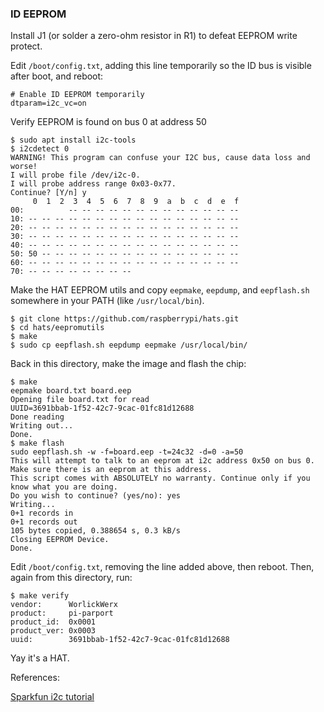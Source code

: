 ### ID EEPROM

Install J1 (or solder a zero-ohm resistor in R1) to defeat EEPROM
write protect.

Edit `/boot/config.txt`, adding this line temporarily so the ID bus is visible
after boot, and reboot:
```
# Enable ID EEPROM temporarily
dtparam=i2c_vc=on
```

Verify EEPROM is found on bus 0 at address 50
```console
$ sudo apt install i2c-tools
$ i2cdetect 0
WARNING! This program can confuse your I2C bus, cause data loss and worse!
I will probe file /dev/i2c-0.
I will probe address range 0x03-0x77.
Continue? [Y/n] y
     0  1  2  3  4  5  6  7  8  9  a  b  c  d  e  f
00:          -- -- -- -- -- -- -- -- -- -- -- -- --
10: -- -- -- -- -- -- -- -- -- -- -- -- -- -- -- --
20: -- -- -- -- -- -- -- -- -- -- -- -- -- -- -- --
30: -- -- -- -- -- -- -- -- -- -- -- -- -- -- -- --
40: -- -- -- -- -- -- -- -- -- -- -- -- -- -- -- --
50: 50 -- -- -- -- -- -- -- -- -- -- -- -- -- -- --
60: -- -- -- -- -- -- -- -- -- -- -- -- -- -- -- --
70: -- -- -- -- -- -- -- --
```

Make the HAT EEPROM utils and copy `eepmake`, `eepdump`, and `eepflash.sh`
somewhere in your PATH (like `/usr/local/bin`).
```console
$ git clone https://github.com/raspberrypi/hats.git
$ cd hats/eepromutils
$ make
$ sudo cp eepflash.sh eepdump eepmake /usr/local/bin/
```

Back in this directory, make the image and flash the chip:
```console
$ make
eepmake board.txt board.eep
Opening file board.txt for read
UUID=3691bbab-1f52-42c7-9cac-01fc81d12688
Done reading
Writing out...
Done.
$ make flash
sudo eepflash.sh -w -f=board.eep -t=24c32 -d=0 -a=50
This will attempt to talk to an eeprom at i2c address 0x50 on bus 0. Make sure there is an eeprom at this address.
This script comes with ABSOLUTELY no warranty. Continue only if you know what you are doing.
Do you wish to continue? (yes/no): yes
Writing...
0+1 records in
0+1 records out
105 bytes copied, 0.388654 s, 0.3 kB/s
Closing EEPROM Device.
Done.
```

Edit `/boot/config.txt`, removing the line added above, then reboot.
Then, again from this directory, run:
```console
$ make verify
vendor:      WorlickWerx
product:     pi-parport
product_id:  0x0001
product_ver: 0x0003
uuid:        3691bbab-1f52-42c7-9cac-01fc81d12688
```

Yay it's a HAT.

References:

[Sparkfun i2c tutorial](https://learn.sparkfun.com/tutorials/raspberry-pi-spi-and-i2c-tutorial/i2c-0-on-40-pin-pi-boards)
